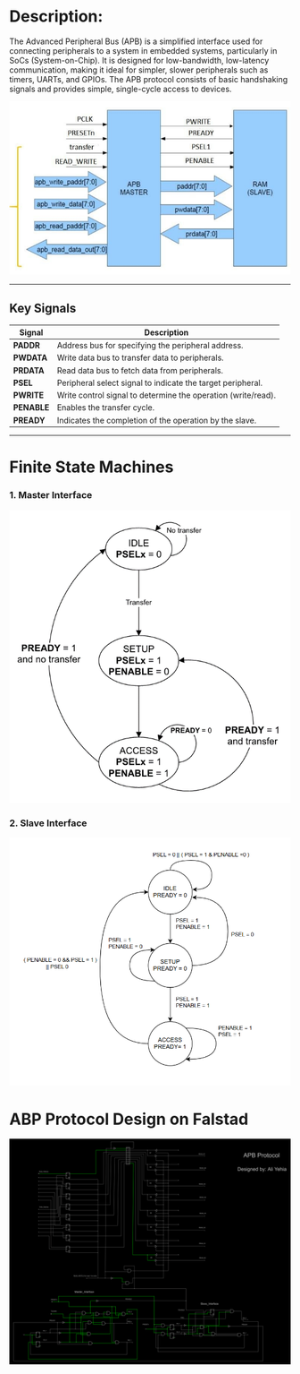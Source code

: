 # **Description:** 
The Advanced Peripheral Bus (APB) is a simplified interface used for connecting peripherals to a 
system in embedded systems, particularly in SoCs (System-on-Chip). It is designed for low-bandwidth, 
low-latency communication, making it ideal for simpler, slower peripherals such as timers, UARTs, and 
GPIOs. The APB protocol consists of basic handshaking signals and provides simple, single-cycle access 
to devices. 

![image](assets/APB.jpg)

---

## **Key Signals**

| Signal   | Description |
|----------|-------------|
| **PADDR** | Address bus for specifying the peripheral address. |
| **PWDATA** | Write data bus to transfer data to peripherals. |
| **PRDATA** | Read data bus to fetch data from peripherals. |
| **PSEL** | Peripheral select signal to indicate the target peripheral. |
| **PWRITE** | Write control signal to determine the operation (write/read). |
| **PENABLE** | Enables the transfer cycle. |
| **PREADY** | Indicates the completion of the operation by the slave. |

---

# **Finite State Machines**

### 1.	Master Interface

![image](assets/Master_FSM.png)

### 2.	Slave Interface

![image](assets/Slave_FSM.png)


# **ABP Protocol Design on Falstad**

![image](assets/APB%20Protocol.png)